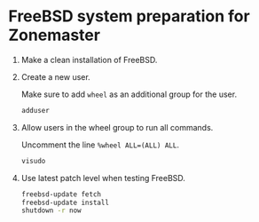 # FreeBSD system preparation for Zonemaster

1. Make a clean installation of FreeBSD.

2. Create a new user.

   Make sure to add `wheel` as an additional group for the user.

   ```sh
   adduser
   ```

3. Allow users in the wheel group to run all commands.

   Uncomment the line `%wheel ALL=(ALL) ALL`.

   ```sh
   visudo
   ```

4. Use latest patch level when testing FreeBSD.

   ```sh
   freebsd-update fetch
   freebsd-update install
   shutdown -r now
   ```
